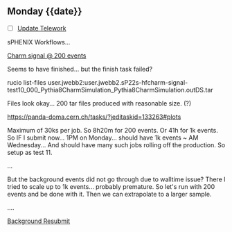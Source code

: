 ## Monday {{date}}

- [ ] [Update Telework](https://docs.google.com/spreadsheets/d/16AZZBiKL1s6eGgH2KFiJPnD8-TjRsC0HYy4Qdmbr358/edit#gid=0)

sPHENIX Workflows...

[Charm signal @ 200 events](https://panda-doma.cern.ch/jobs/?jeditaskid=133264&mode=drop&display_limit=100)

Seems to have finished... but the finish task failed?

rucio list-files user.jwebb2:user.jwebb2.sP22s-hfcharm-signal-test10_000_Pythia8CharmSimulation_Pythia8CharmSimulation.outDS.tar

Files look okay... 200 tar files produced with reasonable size. (?)

https://panda-doma.cern.ch/tasks/?jeditaskid=133263#plots

Maximum of 30ks per job.  So 8h20m for 200 events.  Or 41h for 1k events.  So IF I submit now... 1PM on Monday... should have 1k events ~ AM Wednesday...  And should have many such jobs rolling off the production.
So setup as test 11.

... 

But the background events did not go through due to walltime issue?  There I tried to scale up to 1k events... probably premature.  So let's run with 200 events and be done with it.  Then we can extrapolate to a larger sample.

....

[Background Resubmit](https://panda-doma.cern.ch/jobs/?jeditaskid=133464&mode=drop&display_limit=100)